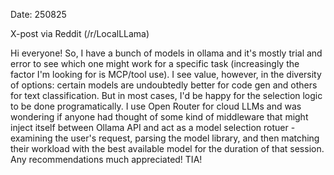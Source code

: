 Date: 250825

X-post via Reddit (/r/LocalLLama)

Hi everyone!
So, I have a bunch of models in ollama and it's mostly trial and error to see which one might work for a specific task (increasingly the factor I'm looking for is MCP/tool use).
I see value, however, in the diversity of options: certain models are undoubtedly better for code gen and others for text classification. But in most cases, I'd be happy for the selection logic to be done programatically. 
I use Open Router for cloud LLMs and was wondering if anyone had thought of some kind of middleware that might inject itself between Ollama API and act as a model selection rotuer - examining the user's request, parsing the model library, and then matching their workload with the best available model for the duration of that session.
Any recommendations much appreciated!
TIA!